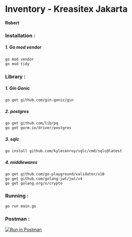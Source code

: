 # Inventory - Kreasitex Jakarta
**Robert**

### Installation :
##### 1. Go mod vendor
```sh
go mod vendor
go mod tidy
```

### Library :
##### 1. Gin Gonic
```sh
go get github.com/gin-gonic/gin
```

##### 2. postgres
```sh
go get github.com/lib/pq
go get gorm.io/driver/postgres
```
##### 3. sqlc
```sh
go install github.com/kyleconroy/sqlc/cmd/sqlc@latest
```
##### 4. middlewares
```sh
go get github.com/go-playground/validator/v10
go get github.com/golang-jwt/jwt/v4
go get golang.org/x/crypto
```

### Running :
```sh
go run main.go
```

### Postman :
[![Run in Postman](https://run.pstmn.io/button.svg)]()